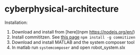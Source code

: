 # cyberphysical-architecture

Installation:
1) Download and install from [here](npm https://nodejs.org/en/)
2) Install commititzen. See [this page](http://commitizen.github.io/cz-cli/)
    `npm install -g commitizen`
3) Download and install MATLAB and the system composer tool
4) In matlab run `systemcomposer` and open robot_system.slx